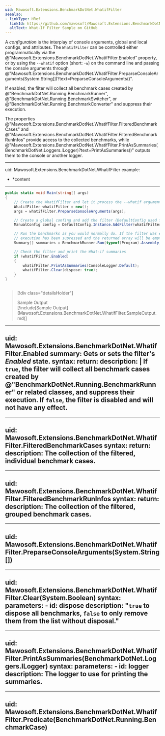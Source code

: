 ```yaml
---
uid: Mawosoft.Extensions.BenchmarkDotNet.WhatifFilter
seealso:
- linkType: HRef
  linkId: https://github.com/mawosoft/Mawosoft.Extensions.BenchmarkDotNet/tree/master/samples
  altText: What-If Filter Sample on GitHub
---
```

A *configuration* is the interplay of console arguments, global and local configs, and attributes.
The `WhatifFilter` can be controlled either programmatically via the 
@"Mawosoft.Extensions.BenchmarkDotNet.WhatifFilter.Enabled" property, or by using
the `--whatif` option (short: `-w`) on the command line and passing the console arguments through
@"Mawosoft.Extensions.BenchmarkDotNet.WhatifFilter.PreparseConsoleArguments(System.String[])?text=PreparseConsoleArguments()".

If enabled, the filter will collect all benchmark cases created by
@"BenchmarkDotNet.Running.BenchmarkRunner",
@"BenchmarkDotNet.Running.BenchmarkSwitcher",
or @"BenchmarkDotNet.Running.BenchmarkConverter"
and suppress their execution.

The properties @"Mawosoft.Extensions.BenchmarkDotNet.WhatifFilter.FilteredBenchmarkCases"
and @"Mawosoft.Extensions.BenchmarkDotNet.WhatifFilter.FilteredBenchmarkRunInfos"
provide access to the collected benchmarks,
while @"Mawosoft.Extensions.BenchmarkDotNet.WhatifFilter.PrintAsSummaries(BenchmarkDotNet.Loggers.ILogger)?text=PrintAsSummaries()"
outputs them to the console or another logger.

---
uid: Mawosoft.Extensions.BenchmarkDotNet.WhatifFilter
example:
- *content
---
```csharp
public static void Main(string[] args)
{
    // Create the WhatifFilter and let it process the --whatif argument if one exists.
    WhatifFilter whatifFilter = new();
    args = whatifFilter.PreparseConsoleArguments(args);

    // Create a global confing and add the filter (DefaultConfig used for simplicity).
    ManualConfig config = DefaultConfig.Instance.AddFilter(whatifFilter);

    // Run the benchmarks as you would normally do. If the filter was enabled,
    // execution has been supressed and the returned array will be empty.
    Summary[] summaries = BenchmarkRunner.Run(typeof(Program).Assembly, config, args);

    // Check the filter and print the What-if summaries
    if (whatifFilter.Enabled)
    {
        whatifFilter.PrintAsSummaries(ConsoleLogger.Default);
        whatifFilter.Clear(dispose: true);
    }
}
```
<p style="height:0px;">&#160;</p>

> [!div class="detailsHolder"]
> <summary class="h5">Sample Output</summary>
> [!include[Sample Output](Mawosoft.Extensions.BenchmarkDotNet.WhatifFilter.SampleOutput.md)]

---
uid: Mawosoft.Extensions.BenchmarkDotNet.WhatifFilter.Enabled
summary: Gets or sets the filter's *Enabled* state.
syntax:
    return:
      description: |
        If <code>true</code>, the filter will collect all benchmark cases created by
        @"BenchmarkDotNet.Running.BenchmarkRunner" or related classes, and suppress their execution.
        If <code>false</code>, the filter is disabled and will not have any effect.
---
---
uid: Mawosoft.Extensions.BenchmarkDotNet.WhatifFilter.FilteredBenchmarkCases
syntax:
    return:
      description: The collection of the filtered, individual benchmark cases.
---
---
uid: Mawosoft.Extensions.BenchmarkDotNet.WhatifFilter.FilteredBenchmarkRunInfos
syntax:
    return:
      description: The collection of the filtered, grouped benchmark cases.
---
---
uid: Mawosoft.Extensions.BenchmarkDotNet.WhatifFilter.PreparseConsoleArguments(System.String[])
---
---
uid: Mawosoft.Extensions.BenchmarkDotNet.WhatifFilter.Clear(System.Boolean)
syntax:
    parameters:
    - id: dispose
      description: "`true` to dispose all benchmarks, `false` to only remove them from the list without disposal."
---
---
uid: Mawosoft.Extensions.BenchmarkDotNet.WhatifFilter.PrintAsSummaries(BenchmarkDotNet.Loggers.ILogger)
syntax:
    parameters:
    - id: logger
      description: The logger to use for printing the summaries.
---
---
uid: Mawosoft.Extensions.BenchmarkDotNet.WhatifFilter.Predicate(BenchmarkDotNet.Running.BenchmarkCase)
---
